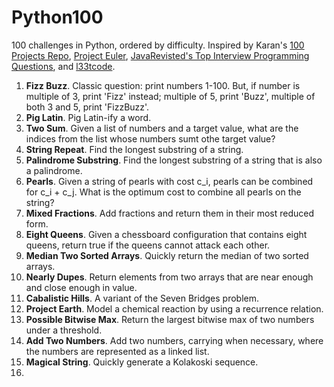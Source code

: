 # Python100
100 challenges in Python, ordered by difficulty. Inspired by Karan's <a href="https://github.com/karan/Projects">100 Projects Repo</a>, <a href="https://projecteuler.net/">Project Euler</a>, <a href="http://javarevisited.blogspot.com/2011/06/top-programming-interview-questions.html">JavaRevisted's Top Interview Programming Questions</a>, and <a href="https://leetcode.com/">l33tcode</a>.

1. <b>Fizz Buzz</b>. Classic question: print numbers 1-100. But, if number is multiple of 3, print 'Fizz' instead; multiple of 5, print 'Buzz', multiple of both 3 and 5, print 'FizzBuzz'.
2. <b>Pig Latin</b>. Pig Latin-ify a word.
3. <b>Two Sum</b>. Given a list of numbers and a target value, what are the indices from the list whose numbers sumt othe target value?
4. <b>String Repeat</b>. Find the longest substring of a string.
5. <b>Palindrome Substring</b>. Find the longest substring of a string that is also a palindrome.
6. <b>Pearls</b>. Given a string of pearls with cost c_i, pearls can be combined for c_i + c_j. What is the optimum cost to combine all pearls on the string?
7. <b>Mixed Fractions</b>. Add fractions and return them in their most reduced form.
8. <b>Eight Queens</b>. Given a chessboard configuration that contains eight queens, return true if the queens cannot attack each other.
9. <b>Median Two Sorted Arrays</b>. Quickly return the median of two sorted arrays.
10. <b>Nearly Dupes</b>. Return elements from two arrays that are near enough and close enough in value.
11. <b>Cabalistic Hills</b>. A variant of the Seven Bridges problem.
12. <b>Project Earth</b>. Model a chemical reaction by using a recurrence relation.
13. <b>Possible Bitwise Max</b>. Return the largest bitwise max of two numbers under a threshold.
14. <b>Add Two Numbers</b>. Add two numbers, carrying when necessary, where the numbers are represented as a linked list.
15. <b>Magical String</b>. Quickly generate a Kolakoski sequence.
16. 
